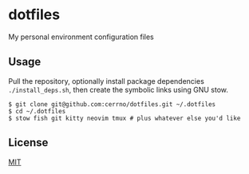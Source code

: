 # dotfiles
My personal environment configuration files

## Usage
Pull the repository, optionally install package dependencies `./install_deps.sh`, then create the symbolic links using GNU stow.
```
$ git clone git@github.com:cerrno/dotfiles.git ~/.dotfiles
$ cd ~/.dotfiles
$ stow fish git kitty neovim tmux # plus whatever else you'd like
```

## License
[MIT](https://lucasschuermann.com/license.txt)